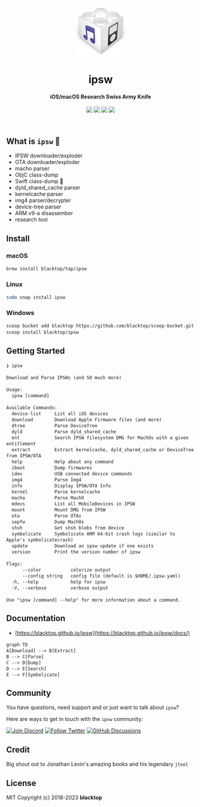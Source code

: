 <p align="center">
  <a href="https://github.com/blacktop/ipsw"><img alt="IPSW Logo" src="https://github.com/blacktop/ipsw/raw/master/www/static/img/logo/ipsw.svg" height="140" /></a>
  <h1 align="center">ipsw</h1>
  <h4><p align="center">iOS/macOS Research Swiss Army Knife</p></h4>
  <p align="center">
    <a href="https://github.com/blacktop/ipsw/actions" alt="Actions">
          <img src="https://github.com/blacktop/ipsw/actions/workflows/go.yml/badge.svg" /></a>
    <a href="https://github.com/blacktop/ipsw/releases/latest" alt="Downloads">
          <img src="https://img.shields.io/github/downloads/blacktop/ipsw/total.svg" /></a>
    <a href="https://github.com/blacktop/ipsw/releases" alt="GitHub Release">
          <img src="https://img.shields.io/github/release/blacktop/ipsw.svg" /></a>
    <a href="http://doge.mit-license.org" alt="LICENSE">
          <img src="https://img.shields.io/:license-mit-blue.svg" /></a>
</p>
<br>

## What is `ipsw` 🤔

- IPSW downloader/exploder
- OTA downloader/exploder
- macho parser
- ObjC class-dump
- Swift class-dump 🚧
- dyld_shared_cache parser
- kernelcache parser
- img4 parser/decrypter
- device-tree parser
- ARM v9-a disassember
- research tool

## Install

### macOS

```bash
brew install blacktop/tap/ipsw
```

### Linux

```bash
sudo snap install ipsw
```

### Windows

```bash
scoop bucket add blacktop https://github.com/blacktop/scoop-bucket.git 
scoop install blacktop/ipsw
```

## Getting Started

```
❯ ipsw

Download and Parse IPSWs (and SO much more)

Usage:
  ipsw [command]

Available Commands:
  device-list     List all iOS devices
  download        Download Apple Firmware files (and more)
  dtree           Parse DeviceTree
  dyld            Parse dyld_shared_cache
  ent             Search IPSW filesystem DMG for MachOs with a given entitlement
  extract         Extract kernelcache, dyld_shared_cache or DeviceTree from IPSW/OTA
  help            Help about any command
  iboot           Dump firmwares
  idev            USB connected device commands
  img4            Parse Img4
  info            Display IPSW/OTA Info
  kernel          Parse kernelcache
  macho           Parse MachO
  mdevs           List all MobileDevices in IPSW
  mount           Mount DMG from IPSW
  ota             Parse OTAs
  sepfw           Dump MachOs
  shsh            Get shsh blobs from device
  symbolicate     Symbolicate ARM 64-bit crash logs (similar to Apple's symbolicatecrash)
  update          Download an ipsw update if one exists
  version         Print the version number of ipsw

Flags:
      --color           colorize output
      --config string   config file (default is $HOME/.ipsw.yaml)
  -h, --help            help for ipsw
  -V, --verbose         verbose output

Use "ipsw [command] --help" for more information about a command.
```

## Documentation

- [https://blacktop.github.io/ipsw](https://blacktop.github.io/ipsw/docs/)

```mermaid
graph TD
A[Download] --> B[Extract]
B --> C[Parse]
C --> D[Dump]
D --> E[Search]
E --> F[Symbolicate]
```

## Community

You have questions, need support and or just want to talk about `ipsw`?

Here are ways to get in touch with the `ipsw` community:

[![Join Discord](https://img.shields.io/badge/Join_our_Discord_server-5865F2?style=for-the-badge&logo=discord&logoColor=white)](https://discord.gg/xx2y9yrcgs)
[![Follow Twitter](https://img.shields.io/badge/follow_on_twitter-1DA1F2?style=for-the-badge&logo=twitter&logoColor=white)](https://twitter.com/blacktop__)
[![GitHub Discussions](https://img.shields.io/badge/GITHUB_DISCUSSION-181717?style=for-the-badge&logo=github&logoColor=white)](https://github.com/blacktop/ipsw/discussions)

## Credit

Big shout out to Jonathan Levin's amazing books and his legendary `jtool`

## License

MIT Copyright (c) 2018-2023 **blacktop**
